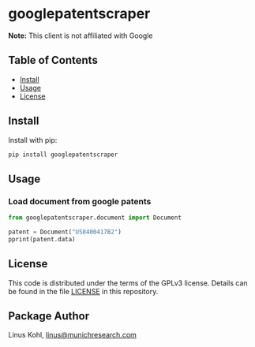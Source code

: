 # googlepatentscraper

**Note:** This client is not affiliated with Google

## Table of Contents

- [Install](#install)
- [Usage](#usage)
- [License](#license)

## Install

Install with pip:

```sh
pip install googlepatentscraper
```

## Usage

### Load document from google patents

```py
from googlepatentscraper.document import Document

patent = Document("US8400417B2")
pprint(patent.data)
```

## License

This code is distributed under the terms of the GPLv3  license.  Details can be found in the file
[LICENSE](LICENSE) in this repository.

## Package Author
Linus Kohl, <linus@munichresearch.com>